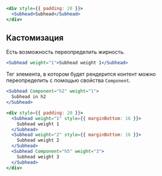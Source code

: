 ```jsx { "props": { "layout": false, "iframe": false } }
<div style={{ padding: 20 }}>
  <Subhead>Subhead</Subhead>
</div>
```

## Кастомизация

Есть возможность переопределить жирность.

```jsx static
<Subhead weight="1">Subhead weight 1</Subhead>
```

Тег элемента, в котором будет рендерится контент можно переопределить с помощью свойства `Component`.

```jsx static
<Subhead Component="h2" weight="1">
  Subhead in h2
</Subhead>
```

```jsx { "props": { "layout": false, "iframe": false } }
<div style={{ padding: 20 }}>
  <Subhead weight="1" style={{ marginBottom: 16 }}>
    Subhead weight 1
  </Subhead>
  <Subhead weight="2" style={{ marginBottom: 16 }}>
    Subhead weight 2
  </Subhead>
  <Subhead Component="h5" weight="3">
    Subhead weight 3
  </Subhead>
</div>
```
